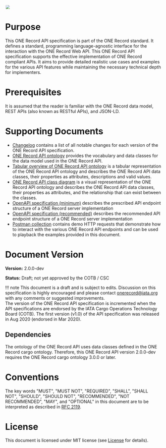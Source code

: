<img src="./img/ONE-Record_API-Logo.png" style="scale: 80%">

# Purpose

This ONE Record API specification is part of the ONE Record standard.
It defines a standard, programming language-agnostic interface for the interaction with the ONE Record Web API.
This ONE Record API specification supports the effective implementation of ONE Record compliant APIs.
It aims to provide detailed realistic use cases and examples for the various API features while maintaining the necessary technical depth for implementers.

# Prerequisites

It is assumed that the reader is familiar with the ONE Record data model, REST APIs (also known as RESTful APIs), and JSON-LD.

# Supporting Documents

- [Changelog](changelog.md) contains a list of all notable changes for each version of the ONE Record API specification.
- [ONE Record API ontology](assets/ONE-Record-API-Ontology.ttl) provides the vocabulary and data classes for the data model used in the ONE Record API.
- [Tabular overview of ONE Record API ontology](assets/ONE-Record-API-Ontology.csv) is a tabular representation of the ONE Record API ontology and describes the ONE Record API data classes, their properties as attributes, descriptions and valid values.
- [ONE Record API class diagram](assets/ONE-Record-API-Class-Diagram.md) is a visual representation of the ONE Record API ontology and describes the ONE Record API data classes, their properties as attributes, and the relationship that can exist between the classes.
- [OpenAPI specification (minimum)](assets/ONE-Record-API-OpenAPI.yaml) describes the prescribed API endpoint structure of a ONE Record server implementation
- [OpenAPI specification (recommended)](assets/ONE-Record-API-OpenAPI.recommended.yaml) describes the recommended API endpoint structure of a ONE Record server implementation
- [Postman collection](assets/ONE-Record-API-Collections.postman_collection.json) contains demo HTTP requests that demonstrate how to interact with the various ONE Record API endpoints and can be used to playback the examples provided in this document.

# Document Version

**Version:** 2.0.0-dev 

**Status:** Draft; not yet approved by the COTB / CSC

!!! note
    This document is a draft and is subject to edits. 
    Discussion on this specification is highly encouraged and please contact [onerecord@iata.org](mailto:onerecord@iata.org) with any comments or suggested improvements.<br/>
    The version of the ONE Record API specification is incremented when the API specifications are endorsed by the IATA Cargo Operations Technology Board (COTB). The first version (v1.0) of the API specification was released in Aug 2020 (endorsed in Mar 2020).

## Dependencies

The ontology of the ONE Record API uses data classes defined in the ONE Record cargo ontology. 
Therefore, this ONE Record API version 2.0.0-dev requires the ONE Record cargo ontology 3.0.0 or later.

# Conventions

The key words "MUST", "MUST NOT", "REQUIRED", "SHALL", "SHALL NOT", "SHOULD", "SHOULD NOT", "RECOMMENDED", "NOT RECOMMENDED", "MAY", and "OPTIONAL" in this document are to be interpreted as described in [RFC 2119](https://www.rfc-editor.org/rfc/rfc2119).

# License

This document is licensed under MIT license (see [License](license.md) for details).
